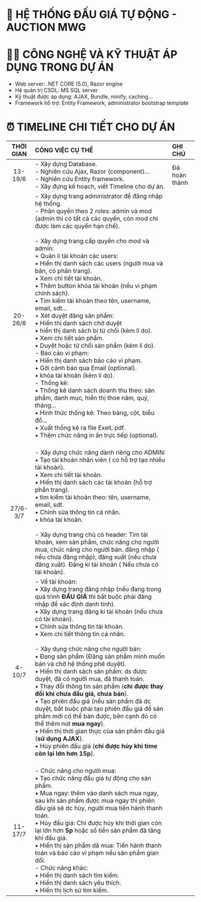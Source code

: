 # 💸 HỆ THỐNG ĐẤU GIÁ TỰ ĐỘNG - AUCTION MWG
# 🧑‍💻	CÔNG NGHỆ VÀ KỸ THUẬT ÁP DỤNG TRONG DỰ ÁN
- Web server: .NET CORE (5.0), Razor engine
- Hệ quản trị CSDL: MS SQL server
- Kỹ thuật được áp dụng: AJAX, Bundle, minify, caching...
- Framework hỗ trợ: Entity Framework, administrator bootstrap template
# ⏰ TIMELINE CHI TIẾT CHO DỰ ÁN
| THỜI GIAN | CÔNG VIỆC CỤ THỂ| GHI CHÚ |
| :---:| :---| :--- |
| 13-19/6 | - Xây dựng Database. <br> - Nghiên cứu Ajax, Razor (component)... <br> - Nghiên cứu Entity framework. <br> - Xây đựng kế hoạch, viết Timeline cho dự án. | Đã hoàn thành |
| 20-26/6 | - Xây dựng trang administrator để đăng nhập hệ thống. <br> - Phân quyền theo 2 roles: admin và mod (admin thì có tất cả các quyền, còn mod chỉ được làm các quyền hạn chế). <br> <br> - Xây dựng trang cấp quyền cho mod và admin: <br> + Quản lí tài khoản các users: <br> • Hiển thị danh sách các users (người mua và bán, có phân trang). <br> • Xem chi tiết tài khoản. <br> • Thêm button khóa tài khoản (nếu vi phạm chính sách). <br> • Tìm kiếm tài khoản theo tên, username, email, sdt... <br> + Xét duyệt đăng sản phẩm: <br> • Hiển thị danh sách chờ duyệt <br> • hiển thị danh sách bị từ chối (kèm lí do). <br> • Xem chi tiết sản phẩm. <br> • Duyệt hoặc từ chối sản phẩm (kèm lí do). <br> - Báo cáo vi phạm: <br> • Hiển thị danh sách báo cáo vi phạm. <br> • Gởi cảnh báo qua Email (optional). <br> • khóa tài khoản (kèm lí do). <br> - Thống kê: <br> • Thống kê danh sách doanh thu theo: sản phẩm, danh mục, hiển thị thoe năm, quý, tháng... <br> • Hình thức thống kê: Theo bảng, cột, biểu đồ... <br> • Xuất thống kê ra file Exell, pdf. <br> • Thêm chức năng in ấn trực tiếp (optional). <br> <br>  | |
| 27/6-3/7| - Xây dựng chức năng dành riêng cho ADMIN: <br> • Tạo tài khoản nhân viên ( có hỗ trợ tạo nhiều tài khoản). <br> • Xem chi tiết tài khoản. <br> • Hiển thị danh sách các tài khoản (hỗ trợ phần trang). <br> • tìm kiếm tài khoản theo: tên, username, email, sdt. <br> • Chỉnh sửa thông tin cá nhân. <br> • khóa tài khoản. <br> <br> - Xây dựng trang chủ có header: Tìm tài khoản, xem sản phẩm, chức năng cho người mua, chức năng cho người bán. đăng nhập ( nếu chưa đăng nhập), đăng xuất (nếu chưa đăng xuất). Đăng kí tài khoản ( Nếu chưa có tài khoản). <br>| | 
| 4-10/7  |  - Về tài khoản: <br> • Xây dựng trang đăng nhập (nếu đang trong quá trình **ĐẤU GIÁ** thì bắt buộc phải đăng nhập để xác định danh tính). <br> • Xây dựng trang đăng kí tài khoản (nếu chưa có tài khoản). <br> • Chỉnh sửa thông tin tài khoản. <br> • Xem chi tiết thông tin cá nhân. <br><br> - Xây dụng chức năng cho người bán: <br> • Đang sản phẩm (Đăng sản phẩm mình muốn bán và chờ hệ thống phê duyệt). <br> • Hiển thị danh sách sản phẩm: ds được duyệt, đã có người mua, đã thanh toán. <br> • Thay đổi thông tin sản phẩm (**chỉ được thay đổi khi chưa đấu giá, chưa bán**). <br> • Tạo phiên đấu giá (nếu sản phẩm đã dc duyệt, bắt buộc phải tạo phiên đấu giá để sản phẩm mới có thể bán được, bên cạnh đó có thể thêm nút **mua ngay**). <br> • Hiển thị thời gian thực của sản phẩm đấu giá (**sử dụng AJAX**). <br> • Hủy phiên đấu giá (**chỉ được hủy khi time còn lại lớn hơn 15p**). <br><br>   | |
| 11-17/7 | - Chức năng cho người mua: <br> • Tạo chức năng đấu giá tự động cho sản phẩm. <br> • Mua ngay: thêm vào danh sách mua ngay, sau khi sản phẩm được mua ngay thì phiên đấu giá sẽ dc hủy, người mua tiến hành thanh toán. <br> • Hủy đấu giá: Chỉ được hủy khi thời gian còn lại lớn hơn **5p** hoặc số tiền sản phẩm đã tăng khi đấu giá. <br> • Hiển thị sản phẩm dã mua: Tiến hành thanh toán và báo cáo vi phạm nếu sản phẩm gian dối. <br> - Chức năng khác: <br> • Hiển thị danh sách tìm kiếm. <br> • Hiển thị danh sách yêu thích. <br> • Hiển thị lịch sử tìm kiếm. | |
